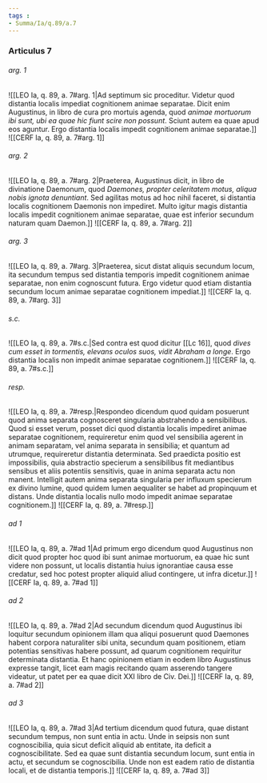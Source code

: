 ```yaml
---
tags : 
- Summa/Ia/q.89/a.7
---
```


### Articulus 7

###### arg. 1
![[LEO Ia, q. 89, a. 7#arg. 1|Ad septimum sic proceditur. Videtur quod distantia localis impediat cognitionem animae separatae. Dicit enim Augustinus, in libro de cura pro mortuis agenda, quod *animae mortuorum ibi sunt, ubi ea quae hic fiunt scire non possunt*. Sciunt autem ea quae apud eos aguntur. Ergo distantia localis impedit cognitionem animae separatae.]]
![[CERF Ia, q. 89, a. 7#arg. 1]]

###### arg. 2
![[LEO Ia, q. 89, a. 7#arg. 2|Praeterea, Augustinus dicit, in libro de divinatione Daemonum, quod *Daemones, propter celeritatem motus, aliqua nobis ignota denuntiant*. Sed agilitas motus ad hoc nihil faceret, si distantia localis cognitionem Daemonis non impediret. Multo igitur magis distantia localis impedit cognitionem animae separatae, quae est inferior secundum naturam quam Daemon.]]
![[CERF Ia, q. 89, a. 7#arg. 2]]

###### arg. 3
![[LEO Ia, q. 89, a. 7#arg. 3|Praeterea, sicut distat aliquis secundum locum, ita secundum tempus sed distantia temporis impedit cognitionem animae separatae, non enim cognoscunt futura. Ergo videtur quod etiam distantia secundum locum animae separatae cognitionem impediat.]]
![[CERF Ia, q. 89, a. 7#arg. 3]]

###### s.c.
![[LEO Ia, q. 89, a. 7#s.c.|Sed contra est quod dicitur [[Lc 16]], quod *dives cum esset in tormentis, elevans oculos suos, vidit Abraham a longe*. Ergo distantia localis non impedit animae separatae cognitionem.]]
![[CERF Ia, q. 89, a. 7#s.c.]]

###### resp.
![[LEO Ia, q. 89, a. 7#resp.|Respondeo dicendum quod quidam posuerunt quod anima separata cognosceret singularia abstrahendo a sensibilibus. Quod si esset verum, posset dici quod distantia localis impediret animae separatae cognitionem, requireretur enim quod vel sensibilia agerent in animam separatam, vel anima separata in sensibilia; et quantum ad utrumque, requireretur distantia determinata. Sed praedicta positio est impossibilis, quia abstractio specierum a sensibilibus fit mediantibus sensibus et aliis potentiis sensitivis, quae in anima separata actu non manent. Intelligit autem anima separata singularia per influxum specierum ex divino lumine, quod quidem lumen aequaliter se habet ad propinquum et distans. Unde distantia localis nullo modo impedit animae separatae cognitionem.]]
![[CERF Ia, q. 89, a. 7#resp.]]

###### ad 1
![[LEO Ia, q. 89, a. 7#ad 1|Ad primum ergo dicendum quod Augustinus non dicit quod propter hoc quod ibi sunt animae mortuorum, ea quae hic sunt videre non possunt, ut localis distantia huius ignorantiae causa esse credatur, sed hoc potest propter aliquid aliud contingere, ut infra dicetur.]]
![[CERF Ia, q. 89, a. 7#ad 1]]

###### ad 2
![[LEO Ia, q. 89, a. 7#ad 2|Ad secundum dicendum quod Augustinus ibi loquitur secundum opinionem illam qua aliqui posuerunt quod Daemones habent corpora naturaliter sibi unita, secundum quam positionem, etiam potentias sensitivas habere possunt, ad quarum cognitionem requiritur determinata distantia. Et hanc opinionem etiam in eodem libro Augustinus expresse tangit, licet eam magis recitando quam asserendo tangere videatur, ut patet per ea quae dicit XXI libro de Civ. Dei.]]
![[CERF Ia, q. 89, a. 7#ad 2]]

###### ad 3
![[LEO Ia, q. 89, a. 7#ad 3|Ad tertium dicendum quod futura, quae distant secundum tempus, non sunt entia in actu. Unde in seipsis non sunt cognoscibilia, quia sicut deficit aliquid ab entitate, ita deficit a cognoscibilitate. Sed ea quae sunt distantia secundum locum, sunt entia in actu, et secundum se cognoscibilia. Unde non est eadem ratio de distantia locali, et de distantia temporis.]]
![[CERF Ia, q. 89, a. 7#ad 3]]

